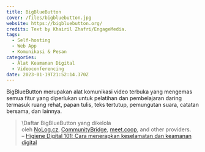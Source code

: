 ```yaml
---
title: BigBlueButton
cover: /files/bigbluebutton.jpg
website: https://bigbluebutton.org/
credits: Text by Khairil Zhafri/EngageMedia.
tags:
  - Self-hosting
  - Web App
  - Komunikasi & Pesan
categories:
  - Alat Keamanan Digital
  - Videoconferencing
date: 2023-01-19T21:52:14.370Z
---
```

BigBlueButton merupakan alat komunikasi video terbuka yang mengemas semua fitur yang diperlukan untuk pelatihan dan pembelajaran daring termasuk ruang rehat, papan tulis, teks tertutup, pemungutan suara, catatan bersama, dan lainnya.

> \Daftar BigBlueButton yang dikelola oleh [NoLog.cz](https://call.nolog.cz/), [CommunityBridge](https://communitybridge.com/), [meet.coop](https://www.meet.coop/), and other providers.\
> – [Higiene Digital 101: Cara menerapkan keselamatan dan keamanan digital
](https://engagemedia.org/2022/digital-hygiene-safety-security/)